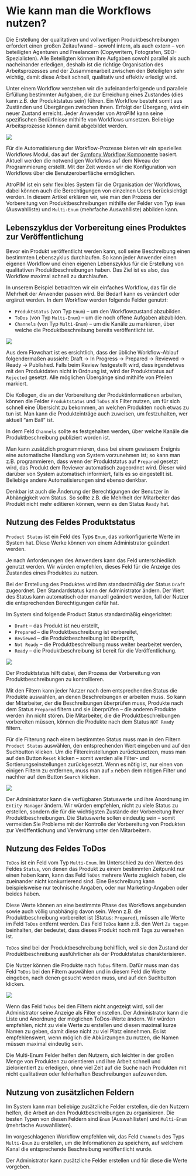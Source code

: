 # Wie  kann man die Workflows nutzen?

Die Erstellung der qualitativen und vollwertigen Produktbeschreibungen erfordert einen großen Zeitaufwand – sowohl intern, als auch extern – von beteiligten Agenturen und Freelancern (Copywritern, Fotografen, SEO-Spezialisten). Alle Beteiligten können ihre Aufgaben sowohl parallel als auch nacheinander erledigen, deshalb ist die richtige Organisation des Arbeitsprozesses und der Zusammenarbeit zwischen den Beteiligten sehr wichtig, damit diese Arbeit schnell, qualitativ und effektiv erledigt wird. 

Unter einem Workflow verstehen wir die aufeinanderfolgende und parallele Erfüllung bestimmter Aufgaben, die zur Erreichung eines Zustandes (dies kann z.B. der Produktstatus sein) führen. Ein Workflow besteht somit aus Zuständen und Übergängen zwischen ihnen. Erfolgt der Übergang, wird ein neuer Zustand erreicht. Jeder Anwender von AtroPIM kann seine spezifischen Bedürfnisse mithilfe von Workflows umsetzen. Beliebige Arbeitsprozesse können damit abgebildet werden.

![](../../_assets/how-tos/wie-kann-man-die-workflows-nutzen/image44.png) 

Für die Automatisierung der Workflow-Prozesse bieten wir ein spezielles Workflows Modul, das auf der [Symfony Workflow Komponente](https://symfony.com/doc/current/components/workflow.html) basiert. Aktuell werden die notwendigen Workflows auf dem Niveau der Programmierung erstellt. Mit der Zeit werden wir die Konfiguration von Workflows über die Benutzeroberfläche ermöglichen.

AtroPIM ist ein sehr flexibles System für die Organisation der Workflows, dabei können auch die Berechtigungen von einzelnen Users berücksichtigt werden. In diesem Artikel erklären wir, wie man den Prozess der Vorbereitung von Produktbeschreibungen mithilfe der Felder von Typ `Enum` (Auswahlliste) und `Multi-Enum` (mehrfache Auswahlliste) abbilden kann.

## Lebenszyklus der Vorbereitung eines Produktes zur Veröffentlichung

Bevor ein Produkt veröffentlicht werden kann, soll seine Beschreibung einen bestimmten Lebenszyklus durchlaufen.  So kann jeder Anwender einen eigenen Workflow und einen eigenen Lebenszyklus für die Erstellung von qualitativen Produktbeschreibungen haben.  Das Ziel ist es also, das Workflow maximal schnell zu durchlaufen.

In unserem Beispiel betrachten wir ein einfaches Workflow, das für die Mehrheit der Anwender passen wird. Bei Bedarf kann es  verändert oder ergänzt werden.  In dem Workflow werden folgende Felder genutzt:

-   `Produktstatus` (von Typ `Enum`) – um den Workflowzustand abzubilden.
-   `ToDos` (von Typ `Multi-Enum`) – um die noch offene Aufgaben abzubilden.
-   `Channels` (von Typ `Multi-Enum`) – um die Kanäle zu markieren, über welche die Produktbeschreibung bereits veröffentlicht ist.

![](../../_assets/how-tos/wie-kann-man-die-workflows-nutzen/image31.png)

Aus dem Flowchart ist es ersichtlich, dass der übliche Workflow-Ablauf folgendermaßen aussieht: Draft → In Progress → Prepared → Reviewed → Ready → Published. Falls beim Review festgestellt wird, dass irgendetwas mit den Produktdaten nicht in Ordnung ist, wird der Produktstatus auf `Rejected` gesetzt. Alle möglichen Übergänge sind mithilfe von Pfeilen markiert.

Die Kollegen, die an der Vorbereitung der Produktinformationen arbeiten, können die Felder `Produktstatus` und `ToDos` als Filter nutzen, um für sich schnell eine Übersicht zu bekommen, an welchen Produkten noch etwas zu tun ist. Man kann die Produkteinträge auch zuweisen, um festzuhalten, wer aktuell “am Ball” ist.

In dem Feld `Channels` sollte es festgehalten werden, über welche Kanäle die Produktbeschreibung publiziert worden ist.

Man kann zusätzlich programmieren, dass bei einem gewissem Ereignis eine automatische Handlung von System vorzunehmen ist; so kann man z.B. programmieren, dass wenn der Produktstatus auf `Prepared` gesetzt wird, das Produkt dem Reviewer automatisch zugeordnet wird. Dieser wird darüber von System automatisch informiert, falls es so eingestellt ist. Beliebige andere Automatisierungen sind ebenso denkbar.

Denkbar ist auch die Änderung der Berechtigungen der Benutzer in Abhängigkeit vom Status. So sollte z.B. die Mehrheit der Mitarbeiter das Produkt nicht mehr editieren können, wenn es den Status `Ready` hat.

## Nutzung des Feldes Produktstatus

`Product Status` ist ein Feld des Typs `Enum`, das vorkonfigurierte Werte im System hat. Diese Werke können von einem Administrator geändert werden.

Je nach Anforderungen des Anwenders kann das Feld unterschiedlich genutzt werden. Wir würden empfehlen, dieses Feld für die Anzeige des Zustandes eines Produktes zu nutzen.

Bei der Erstellung des Produktes wird ihm standardmäßig der Status `Draft` zugeordnet. Den Standardstatus kann der Administrator ändern. Der Wert des Status kann automatisch oder manuell geändert werden, fall der Nutzer die entsprechenden Berechtigungen dafür hat.

Im System sind folgende Product Status standardmäßig eingerichtet:

-   `Draft` – das Produkt ist neu erstellt,
-   `Prepared` – die Produktbeschreibung ist vorbereitet,
-   `Reviewed` – die Produktbeschreibung ist überprüft,
-   `Not Ready` – die Produktbeschreibung muss weiter bearbeitet werden,
-   `Ready` – die Produktbeschreibung ist bereit für die Veröffentlichung. 

![](../../_assets/how-tos/wie-kann-man-die-workflows-nutzen/image36.png)

Der Produktstatus hilft dabei, den Prozess der Vorbereitung von Produktbeschreibungen zu kontrollieren.

Mit den Filtern kann jeder Nutzer nach dem entsprechenden Status die Produkte auswählen, an denen Beschreibungen er arbeiten muss. So kann der Mitarbeiter, der die Beschreibungen überprüfen muss, Produkte nach dem Status `Prepared` filtern und sie überprüfen – die anderen Produkte werden ihn nicht stören. Die Mitarbeiter, die die Produktbeschreibungen vorbereiten müssen, können die Produkte nach dem Status `NOT Ready` filtern. 

Für die Filterung nach einem bestimmten Status muss man in den Filtern `Product Status` auswählen, den entsprechenden Wert eingeben und auf den Suchbutton klicken. Um die Filtereinstellungen zurückzusetzen, muss man auf den Button `Reset` klicken – somit werden alle Filter- und Sortierungseinstellungen zurückgesetzt. Wenn es nötig ist, nur einen von einigen Filtern zu entfernen, muss man auf `x` neben dem nötigen Filter und nachher auf den Button `Search` klicken. 

![](../../_assets/how-tos/wie-kann-man-die-workflows-nutzen/image43.png)

Der Administrator kann die verfügbaren Statuswerte und ihre Anordnung im `Entity Manager` ändern. Wir würden empfehlen, nicht zu viele Status zu erstellen, sondern die für die wichtigsten Zustände der Vorbereitung Ihrer Produktbeschreibungen. Die Statuswerte sollen eindeutig sein – somit vermeiden Sie Probleme mit der Kontrolle der Vorbereitung von Produkten zur Veröffentlichung und Verwirrung unter den Mitarbeitern. 

## Nutzung des Feldes ToDos

`ToDos` ist ein Feld vom Typ `Multi-Enum`. Im Unterschied zu den Werten des Feldes `Status`, von denen das Produkt zu einem bestimmten Zeitpunkt nur einen haben kann, kann das Feld `ToDos` mehrere Werte zugleich haben, die zueinander nicht konkurrierend sind. Eine Beschreibung kann beispielsweise nur technische Angaben, oder nur Marketing-Angaben oder beides haben.

Diese Werte können an eine bestimmte Phase des Workflows angebunden sowie auch völlig unabhängig davon sein. Wenn z.B. die Produktbeschreibung  vorbereitet ist (Status: `Prepared`), müssen alle Werte im Feld `ToDos` entfernt werden. Das Feld `ToDos` kann z.B. den Wert `Zu taggen` beinhalten, der bedeutet, dass dieses Produkt noch mit Tags zu versehen ist.

`ToDos` sind bei der Produktbeschreibung behilflich, weil sie den Zustand der Produktbeschreibung ausführlicher als der Produktstatus charakterisieren.

Die Nutzer können die Produkte nach `ToDos` filtern. Dafür muss man das Feld `ToDos` bei den Filtern auswählen und in diesem Feld die Werte eingeben, nach denen gesucht werden muss, und auf den Suchbutton klicken. 

![](../../_assets/how-tos/wie-kann-man-die-workflows-nutzen/image13.png)

Wenn das Feld `ToDos` bei den Filtern nicht angezeigt wird, soll der Administrator seine Anzeige als Filter einstellen. Der Administrator kann die Liste und Anordnung der möglichen ToDos-Werte ändern. Wir würden empfehlen, nicht zu viele Werte zu erstellen und diesen maximal kurze Namen zu geben, damit diese nicht zu viel Platz einnehmen. Es ist empfehlenswert, wenn möglich die Abkürzungen zu nutzen, die Namen müssen maximal eindeutig sein. 

Die Multi-Enum Felder helfen den Nutzern, sich leichter in der großen Menge von Produkten zu orientieren und ihre Arbeit schnell und zielorientiert zu erledigen, ohne viel Zeit auf die Suche nach Produkten mit nicht qualitativen oder fehlerhaften Beschreibungen aufzuwenden. 

## Nutzung von zusätzlichen Feldern

Im System kann man beliebige zusätzliche Felder erstellen, die den Nutzern helfen, die Arbeit an den Produktbeschreibungen zu organisieren. Die besten Typen von diesen Feldern sind `Enum` (Auswahllisten) und `Multi-Enum` (mehrfache Auswahllisten).

Im vorgeschlagenen Workflow empfehlen wir, das Feld `Channels` des Typs `Multi-Enum` zu erstellen, um die Informationen zu speichern, auf welchem Kanal die entsprechende Beschreibung veröffentlicht wurde. 

Der Administrator kann zusätzliche Felder erstellen und für diese die Werte vorgeben.
